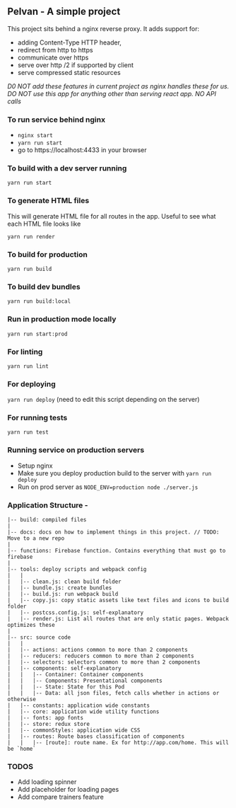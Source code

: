 ## Pelvan - A simple project

This project sits behind a nginx reverse proxy. It adds support for:

- adding Content-Type HTTP header,
- redirect from http to https
- communicate over https
- serve over http /2 if supported by client
- serve compressed static resources

*D0 NOT add these features in current project as nginx handles these for us.*
*DO NOT use this app for anything other than serving react app. NO API calls*

### To run service behind nginx

- ```nginx start```
- ```yarn run start```
- go to https://localhost:4433 in your browser

### To build with a dev server running

```yarn run start```

### To generate HTML files

This will generate HTML file for all routes in the app. Useful to see what each HTML file looks like

```yarn run render```

### To build for production

```yarn run build```

### To build dev bundles

```yarn run build:local```

### Run in production mode locally

```yarn run start:prod```

### For linting

```yarn run lint```

### For deploying

```yarn run deploy``` (need to edit this script depending on the server)

### For running tests

```yarn run test```

### Running service on production servers

- Setup nginx
- Make sure you deploy production build to the server with `yarn run deploy`
- Run on prod server as `NODE_ENV=production node ./server.js`


### Application Structure -

```
|-- build: compiled files
|
|-- docs: docs on how to implement things in this project. // TODO: Move to a new repo
|
|-- functions: Firebase function. Contains everything that must go to firebase
|
|-- tools: deploy scripts and webpack config
|   |
|   |-- clean.js: clean build folder
|   |-- bundle.js: create bundles
|   |-- build.js: run webpack build
|   |-- copy.js: copy static assets like text files and icons to build folder
|   |-- postcss.config.js: self-explanatory
|   |-- render.js: List all routes that are only static pages. Webpack optimizes these
|
|-- src: source code
|   |
|   |-- actions: actions common to more than 2 components
|   |-- reducers: reducers common to more than 2 components
|   |-- selectors: selectors common to more than 2 components
|   |-- components: self-explanatory
|   |   |-- Container: Container components
|   |   |-- Components: Presentational components
|   |   |-- State: State for this Pod
|   |   |-- Data: all json files, fetch calls whether in actions or otherwise
|   |-- constants: application wide constants
|   |-- core: application wide utility functions
|   |-- fonts: app fonts
|   |-- store: redux store
|   |-- commonStyles: application wide CSS
|   |-- routes: Route bases classification of components
|   |   |-- [route]: route name. Ex for http://app.com/home. This will be `home`

```

### TODOS

- Add loading spinner
- Add placeholder for loading pages
- Add compare trainers feature
